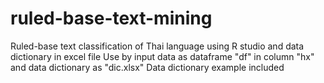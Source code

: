 # ruled-base-text-mining
Ruled-base text classification of Thai language using R studio and data dictionary in excel file
Use by input data as dataframe "df" in column "hx" and data dictionary as "dic.xlsx" 
Data dictionary example included
